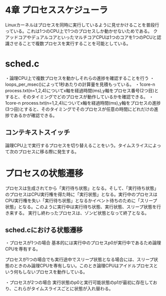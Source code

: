 # 4章 プロセススケジューラ

Linuxカーネルはプロセスを同時に実行しているように見せかけることを普段行っている。これは1つのCPU上で1つのプロセスしか動かせないためである。
クアッドコアやデュアルコアといったマルチコアCPUは1つのコアを1つのPCUと認識させることで複数プロセスを実行することを可能としている。

# sched.c
・論理CPU上で複数プロセスを動かしそれらの進捗を確認することを行う
・loops_per_msec()によって1秒あたりの計算量を見積もっている。
・1core-n process.txt(n=1,2,4)についてx軸を経過時間(ms),y軸をプロセス番号(2つ目)とすると、そのタイミングでどのプロセスが動作しているかを確認できる。
・1core-n process.txt(n=1,2,4)についてx軸を経過時間(ms),y軸をプロセスの進捗(3つ目)とすると、そのタイミングでそのプロセスが任意の時間にどれだけの進捗であるかが確認できる。

## コンテキストスイッチ
論理CPU上で実行するプロセスを切り替えることをいう。タイムスライスによって次のプロセスに移る際に発生する。

# プロセスの状態遷移
プロセスは生成されてから「実行待ち状態」となる。そして、「実行待ち状態」のプロセスはCPU実行権を得た時に「実行状態」となる。実行中のプロセスはCPU実行権を失い「実行待ち状態」となるかイベント待ちのために「スリープ状態」となる。このように実行中は実行待ち状態、実行状態、スリープ状態を行き来する。
実行し終わったプロセスは、ゾンビ状態となって終了となる。

## sched.cにおける状態遷移
・プロセスが1つの場合
基本的には実行中のプロセスp0が実行中であるため論理CPUを専有する。

プロセスが1つの場合でも実行途中でスリープ状態となる場合には、スリープ状態のときのみ論理CPUを専有しない。このとき論理CPUはアイドルプロセスという何もしないプロセスを動作している。

・プロセスが2つの場合
実行状態のp0と実行可能状態のp1が最初に存在しており、これらがタイムスライスごとに状態が入れ替わる。
